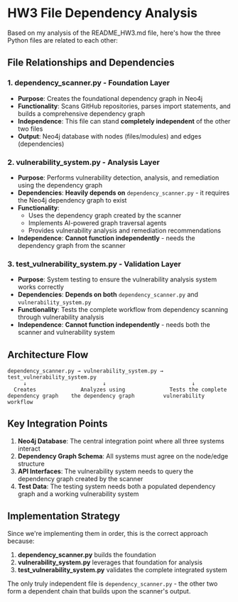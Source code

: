 # HW3 File Dependency Analysis

Based on my analysis of the README_HW3.md file, here's how the three Python files are related to each other:

## File Relationships and Dependencies

### 1. **dependency_scanner.py** - Foundation Layer
- **Purpose**: Creates the foundational dependency graph in Neo4j
- **Functionality**: Scans GitHub repositories, parses import statements, and builds a comprehensive dependency graph
- **Independence**: This file can stand **completely independent** of the other two files
- **Output**: Neo4j database with nodes (files/modules) and edges (dependencies)

### 2. **vulnerability_system.py** - Analysis Layer  
- **Purpose**: Performs vulnerability detection, analysis, and remediation using the dependency graph
- **Dependencies**: **Heavily depends on** `dependency_scanner.py` - it requires the Neo4j dependency graph to exist
- **Functionality**: 
  - Uses the dependency graph created by the scanner
  - Implements AI-powered graph traversal agents
  - Provides vulnerability analysis and remediation recommendations
- **Independence**: **Cannot function independently** - needs the dependency graph from the scanner

### 3. **test_vulnerability_system.py** - Validation Layer
- **Purpose**: System testing to ensure the vulnerability analysis system works correctly
- **Dependencies**: **Depends on both** `dependency_scanner.py` and `vulnerability_system.py`
- **Functionality**: Tests the complete workflow from dependency scanning through vulnerability analysis
- **Independence**: **Cannot function independently** - needs both the scanner and vulnerability system

## Architecture Flow

```
dependency_scanner.py → vulnerability_system.py → test_vulnerability_system.py
     ↓                        ↓                           ↓
  Creates              Analyzes using              Tests the complete
dependency graph    the dependency graph         vulnerability workflow
```

## Key Integration Points

1. **Neo4j Database**: The central integration point where all three systems interact
2. **Dependency Graph Schema**: All systems must agree on the node/edge structure
3. **API Interfaces**: The vulnerability system needs to query the dependency graph created by the scanner
4. **Test Data**: The testing system needs both a populated dependency graph and a working vulnerability system

## Implementation Strategy

Since we're implementing them in order, this is the correct approach because:
1. **dependency_scanner.py** builds the foundation
2. **vulnerability_system.py** leverages that foundation for analysis
3. **test_vulnerability_system.py** validates the complete integrated system

The only truly independent file is `dependency_scanner.py` - the other two form a dependent chain that builds upon the scanner's output. 